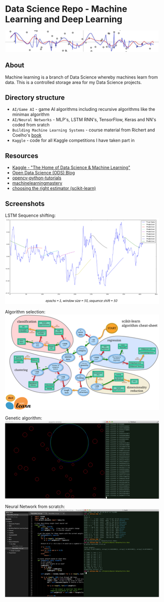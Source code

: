 # Data Science Repo - Machine Learning and Deep Learning
![alt text](https://github.com/amkent5/MachineLearning/blob/master/Building%20Machine%20Learning%20Systems/Images/SVM_Image.png)

## About

Machine learning is a branch of Data Science whereby machines learn from data. This is a controlled storage area for my Data Science projects.

## Directory structure
* `AI/Game AI` - game AI algorithms including recursive algorithms like the minimax algorithm
* `AI/Neural Networks` - MLP's, LSTM RNN's, TensorFlow, Keras and NN's coded from sratch
* `Building Machine Learning Systems` - course material from Richert and Coelho's [book](https://www.packtpub.com/big-data-and-business-intelligence/building-machine-learning-systems-python)
* `Kaggle` - code for all Kaggle competitions I have taken part in

## Resources
- [Kaggle - "The Home of Data Science & Machine Learning"](https://www.kaggle.com/)
- [Open Data Science (ODS) Blog](https://opendatascience.com/blog/)
- [opencv-python-tutorials](http://opencv-python-tutroals.readthedocs.org/en/latest/py_tutorials/py_ml/py_table_of_contents_ml/py_table_of_contents_ml.html)
- [machinelearningmastery](http://www.machinelearningmastery.com/blog/)
- [choosing the right estimator (scikit-learn)](http://scikit-learn.org/stable/tutorial/machine_learning_map/index.html)

## Screenshots

LSTM Sequence shifting:
![alt text](https://github.com/amkent5/MachineLearning/blob/master/AI/AI_Images/LSTM_initiators.png)

Algorithm selection:
![alt text](https://github.com/amkent5/MachineLearning/blob/master/Building%20Machine%20Learning%20Systems/Images/ScikitLearn_AlgCheatSheet.png)

Genetic algorithm:
![alt text](https://github.com/amkent5/MachineLearning/blob/master/AI/AI_Images/GeneticAlgorithm_Circle.png)

Neural Network from scratch:
![alt text](https://github.com/amkent5/MachineLearning/blob/master/AI/AI_Images/NNet.png)
